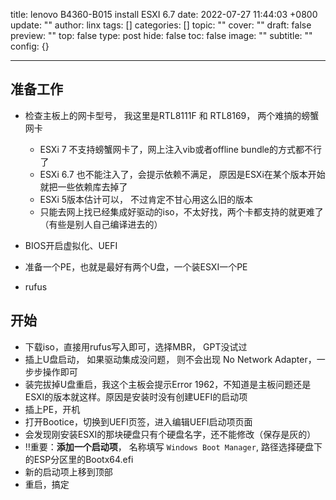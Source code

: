 title: lenovo B4360-B015 install ESXI 6.7
date: 2022-07-27 11:44:03 +0800
update: ""
author: linx
tags: []
categories: []
topic: ""
cover: ""
draft: false
preview: ""
top: false
type: post
hide: false
toc: false
image: ""
subtitle: ""
config: {}


---



## 准备工作

- 检查主板上的网卡型号， 我这里是RTL8111F 和 RTL8169， 两个难搞的螃蟹网卡
    - ESXi 7 不支持螃蟹网卡了，网上注入vib或者offline bundle的方式都不行了
    - ESXi 6.7 也不能注入了，会提示依赖不满足， 原因是ESXi在某个版本开始就把一些依赖库去掉了
    - ESXi 5版本估计可以， 不过肯定不甘心用这么旧的版本
    - 只能去网上找已经集成好驱动的iso，不太好找，两个卡都支持的就更难了（有些是别人自己编译进去的）

- BIOS开启虚拟化、UEFI
- 准备一个PE，也就是最好有两个U盘，一个装ESXI一个PE
- rufus

## 开始

- 下载iso，直接用rufus写入即可，选择MBR， GPT没试过
- 插上U盘启动， 如果驱动集成没问题， 则不会出现 No Network Adapter，一步步操作即可
- 装完拔掉U盘重启，我这个主板会提示Error 1962，不知道是主板问题还是ESXI的版本就这样。原因是安装时没有创建UEFI的启动项
- 插上PE，开机
- 打开Bootice，切换到UEFI页签，进入编辑UEFI启动项页面
- 会发现刚安装ESXI的那块硬盘只有个硬盘名字，还不能修改（保存是灰的）
- ‼️重要：**添加一个启动项**， 名称填写 `Windows Boot Manager`, 路径选择硬盘下的ESP分区里的Bootx64.efi
- 新的启动项上移到顶部
- 重启，搞定

